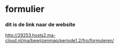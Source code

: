 # formulier

### dit is de link naar de website

http://29253.hosts2.ma-cloud.nl/ma/bewijzenmap/periode1.2/fro/formuleren/
